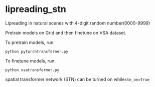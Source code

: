 # lipreading_stn
Lipreading in natural scenes with 4-digit random number(0000-9999)

Pretrain models on Grid and then finetune on VSA dataset.

To pretrain models, run:

```python pytorchtransformer.py```

To finetune models, run:

```python vsatransformer.py```

spatial transformer network (STN) can be turned on while```stn_on=True```
